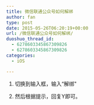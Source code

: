 ```yaml
---
title: 微信联通公众号如何解绑
author: fan
type: post
date: 2015-05-26T06:20:19+00:00
url: /微信联通公众号如何解绑/
duoshuo_thread_id:
  - 6278603345867309826
  - 6278603345867309826
categories:
  - iOS

---
```

<ol class=" list-paddingleft-2" style="list-style-type: decimal;">
  <li>
    <p>
      切换到输入框，输入“解绑"
    </p>
  </li>
  
  <li>
    <p>
      然后根据提示，回复Y即可。
    </p>
  </li>
</ol>